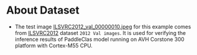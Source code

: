 # About Dataset
* The test image [ILSVRC2012_val_00000010.jpeg](./ILSVRC2012_val_00000010.jpeg) for this example comes from [ILSVRC2012](https://image-net.org/challenges/LSVRC/2012/) dataset `2012 Val images`. It is used for verifying the inference results of PaddleClas model running on AVH Corstone 300 platform with Cortex-M55 CPU. 
